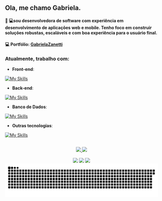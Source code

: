 ## Ola, me chamo Gabriela.
####  👩‍ 💻sou desenvolvedora de software com experiência em desenvolvimento de aplicações web e mobile. Tenho foco em construir soluções robustas, escaláveis e com boa experiência para o usuário final. 
####  💻 Portfólio: [GabrielaZanetti](https://gabrielazanetti.github.io/portifolio/)

### Atualmente, trabalho com:
- **Front-end**:

[![My Skills](https://skillicons.dev/icons?i=react,typescript,angular,flutter,html,sass)](https://skillicons.dev)

- **Back-end**:
  
[![My Skills](https://skillicons.dev/icons?i=nodejs,python,java,php)](https://skillicons.dev)

- **Banco de Dados**:
  
[![My Skills](https://skillicons.dev/icons?i=postgresql,mysql,mongodb)](https://skillicons.dev)

- **Outras tecnologias**:
  
[![My Skills](https://skillicons.dev/icons?i=git,docker,firebase,figma)](https://skillicons.dev)

<br>
<div align="center">
  <a href="https://github.com/GabrielaZanetti">
    <img height="165em" src="https://github-readme-stats.vercel.app/api?username=GabrielaZanetti&show_icons=true&theme=radical"/>
    <img height="165em" src="https://github-readme-stats.vercel.app/api/top-langs/?username=GabrielaZanetti&layout=compact&theme=radical"/>
  </a>
</div>
<br>
<div align="center">
  <a href="https://instagram.com/gabiirz" target="_blank"><img src="https://img.shields.io/badge/-Instagram-%23E4405F?style=for-the-badge&logo=instagram&logoColor=white" target="_blank"></a>
  <a href = "mailto:Gabriela.zanetti@unijui.edu.br"><img src="https://img.shields.io/badge/-Gmail-%23333?style=for-the-badge&logo=gmail&logoColor=white" target="_blank"></a>
  <a href="https://www.linkedin.com/in/gabriela-zanetti-88a0401b5" target="_blank"><img src="https://img.shields.io/badge/-LinkedIn-%230077B5?style=for-the-badge&logo=linkedin&logoColor=white" target="_blank"></a>
</div>


<picture>
  <source media="(prefers-color-scheme: dark)" srcset="https://raw.githubusercontent.com/GabrielaZanetti/GabrielaZanetti/output/github-contribution-grid-snake-dark.svg">
  <source media="(prefers-color-scheme: light)" srcset="https://raw.githubusercontent.com/GabrielaZanetti/GabrielaZanetti/output/github-contribution-grid-snake.svg">
  <img alt="github contribution grid snake animation" src="https://raw.githubusercontent.com/GabrielaZanetti/GabrielaZanetti/output/github-contribution-grid-snake.svg">
</picture>
